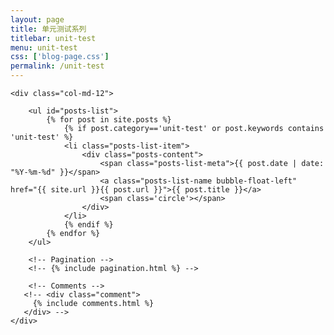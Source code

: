 ```yaml
---
layout: page
title: 单元测试系列
titlebar: unit-test
menu: unit-test
css: ['blog-page.css']
permalink: /unit-test
---
```


<div class="row">

    <div class="col-md-12">

        <ul id="posts-list">
            {% for post in site.posts %}
                {% if post.category=='unit-test' or post.keywords contains 'unit-test' %}
                <li class="posts-list-item">
                    <div class="posts-content">
                        <span class="posts-list-meta">{{ post.date | date: "%Y-%m-%d" }}</span>
                        <a class="posts-list-name bubble-float-left" href="{{ site.url }}{{ post.url }}">{{ post.title }}</a>
                        <span class='circle'></span>
                    </div>
                </li>
                {% endif %}
            {% endfor %}
        </ul> 

        <!-- Pagination -->
        <!-- {% include pagination.html %} -->

        <!-- Comments -->
       <!-- <div class="comment">
         {% include comments.html %}
       </div> -->
    </div>

</div>
<script>
    $(document).ready(function(){

        // Enable bootstrap tooltip
        $("body").tooltip({ selector: '[data-toggle=tooltip]' });

    });
</script>